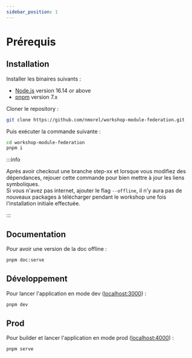```yaml
---
sidebar_position: 1
---
```


# Prérequis

## Installation

Installer les binaires suivants :

- [Node.js](https://nodejs.org/en/download/) version 16.14 or above
- [pnpm](https://pnpm.io/installation) version 7.x

Cloner le repository :

```bash
git clone https://github.com/nmorel/workshop-module-federation.git
```

Puis exécuter la commande suivante :

```bash
cd workshop-module-federation
pnpm i
```

:::info

Après avoir checkout une branche step-xx et lorsque vous modifiez des dépendances, rejouer cette commande pour bien mettre à jour les liens symboliques.  
Si vous n'avez pas internet, ajouter le flag `--offline`, il n'y aura pas de nouveaux packages à télécharger pendant le workshop une fois l'installation initiale effectuée.

:::

## Documentation

Pour avoir une version de la doc offline :

```bash
pnpm doc:serve
```

## Développement

Pour lancer l'application en mode dev ([localhost:3000](http://localhost:3000)) :

```bash
pnpm dev
```

## Prod

Pour builder et lancer l'application en mode prod ([localhost:4000](http://localhost:4000)) :

```bash
pnpm serve
```
